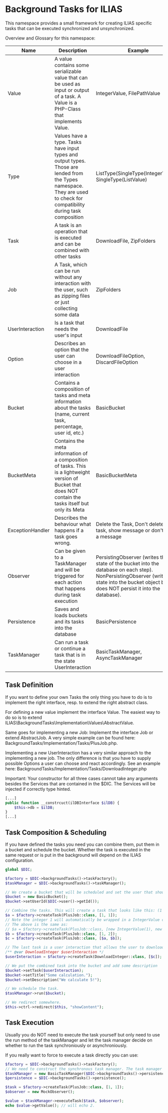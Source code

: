 # Background Tasks for ILIAS

This namespace provides a small framework for creating ILIAS specific tasks that can be executed synchronized and unsynchronized.

Overview and Glossary for this namespace:


| Name | Description | Example |
|------|-------------|---------|
| Value | A value contains some serializable value that can be used as input or output of a task. A Value is a PHP-Class that implements Value. | IntegerValue, FilePathValue |
| Type | Values have a type. Tasks have input types and output types. Those are lended from the Types namespace. They are used to check for compatibility during task composition | ListType(SingleType(IntegerValue)), SingleType(ListValue) |
| Task | A task is an operation that is executed and can be combined with other tasks | DownloadFile, ZipFolders |
| Job |  A Task, which can be run without any interaction with the user, such as zipping files or just collecting some data | ZipFolders |
| UserInteraction | Is a task that needs the user's input | DownloadFile |
| Option | Describes an option that the user can choose in a user interaction | DownloadFileOption, DiscardFileOption |
| Bucket | Contains a composition of tasks and meta information about the tasks (name, current task, percentage, user id, etc.) | BasicBucket |
| BucketMeta | Contains the meta information of a composition of tasks. This is a lightweight version of Bucket that does NOT contain the tasks itself but only its Meta | BasicBucketMeta |
| ExceptionHandler | Describes the behaviour what happens if a task goes wrong. | Delete the Task, Don't delete the task, show message or don't show a message |
| Observer | Can be given to a TaskManager and will be triggered for each action that happens during task execution | PersistingObserver (writes the state of the bucket into the database on each step). NonPersistingObserver (writes the state into the bucket object but does NOT persist it into the database). |
| Persistence | Saves and loads buckets and its tasks into the database | BasicPersistence |
| TaskManager | Can run a task or continue a task that is in the state UserInteraction | BasicTaskManager, AsyncTaskManager |


Task Definition
---------------
If you want to define your own Tasks the only thing you have to do is to implement the right interface, resp. to extend the right abstract class.

For defining a new value implement the interface Value. The easiest way to do so is to extend ILIAS\BackgroundTasks\Implementation\Values\AbstractValue.
  
Same goes for implementing a new Job: Implement the interface Job or extend AbstractJob. A very simple example can be found here: BackgroundTasks/Implementation/Tasks/PlusJob.php.

Implementing a new UserInteraction has a very similar approach to the implementing a new job. The only difference is that you have to supply possible Options a user can choose and react accordingly. See an example here: BackgroundTasks/Implementation/Tasks/DownloadInteger.php

Important: Your constructor for all three cases cannot take any arguments besides the Services that are contained in the $DIC. The Services will be injected if correctly type hinted.

```php
[...]
public function __constrcuct(ilDBInterface $ilDB) {
	$this->db = $ilDB;
}
[...]
```

Task Composition & Scheduling
---------------
If you have defined the tasks you need you can combine them, put them in a bucket and schedule the bucket. Whether the task is executed in the same request or is put in the background will depend on the ILIAS configuration.

```php
global $DIC;

$factory = $DIC->backgroundTasks()->taskFactory();
$taskManager = $DIC->backgroundTasks()->taskManager();

// We create a bucket that will be scheduled and set the user that should observe the bucket.
$bucket = new BasicBucket();
$bucket->setUserId($DIC->user()->getId());

// Combine the tasks. This will create a task that looks like this: (1 + 1) + (1 + 2). 
$a = $factory->createTask(PlusJob::class, [1, 1]); 
// Note the integer 1 will automatically be wrapped in a IntegerValue class. All scalars can be wrapped automatically.
// The above is the same as:
// $a = $factory->createTask(PlusJob::class, [new IntegerValue(1), new IntegerValue(1)]);
$b = $factory->createTask(PlusJob::class, [1, 2]);
$c = $factory->createTask(PlusJob::class, [$a, $b]);

// The last task is a user interaction that allows the user to download the result calculated above.
/** @var DownloadInteger $userInteraction */
$userInteraction = $factory->createTask(DownloadInteger::class, [$c]);

// We put the combined task into the bucket and add some description
$bucket->setTask($userInteraction);
$bucket->setTitle("Some calculation.");
$bucket->setDescription("We calculate 5!");

// We schedule the task.
$taskManager->run($bucket);

// We redirect somewhere.
$this->ctrl->redirect($this, "showContent");
```


Task Execution
---------------
 Usually you do NOT need to execute the task yourself but only need to use the run method of the taskManager and let the task manager decide on whether to run the task synchroniously or asynchroniously.
 
 If you really want to force to execute a task directly you can use:
 ```php
$factory = $DIC->backgroundTasks()->taskFactory();
// We need to construct the synchronous task manager. The task manager in the $DIC may be asynchronous.
$taskManager = new BasicTaskManager($DIC->backgroundTasks()->persistence());
$persistence = $DIC->backgroundTasks()->persistence();

$task = $factory->createTask(PlusJob::class, [1, 1]); 
$observer = new MockObserver();

$value = $taskManager->executeTask($task, $observer);
echo $value->getValue(); // will echo 2.
```
 
